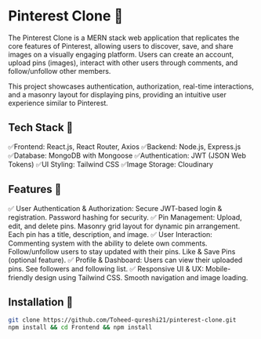 # Pinterest Clone 🎉
The Pinterest Clone is a MERN stack web application that replicates the core features of Pinterest, allowing users to discover, save, and share images on a visually engaging platform. Users can create an account, upload pins (images), interact with other users through comments, and follow/unfollow other members.

This project showcases authentication, authorization, real-time interactions, and a masonry layout for displaying pins, providing an intuitive user experience similar to Pinterest.

## Tech Stack 🚀
✅Frontend: React.js, React Router, Axios
✅Backend: Node.js, Express.js
✅Database: MongoDB with Mongoose
✅Authentication: JWT (JSON Web Tokens)
✅UI Styling: Tailwind CSS
✅Image Storage: Cloudinary
## Features 🚀
✅ User Authentication & Authorization:
Secure JWT-based login & registration.
Password hashing for security.
✅ Pin Management:
Upload, edit, and delete pins.
Masonry grid layout for dynamic pin arrangement.
Each pin has a title, description, and image.
✅ User Interaction:
Commenting system with the ability to delete own comments.
Follow/unfollow users to stay updated with their pins.
Like & Save Pins (optional feature).
✅ Profile & Dashboard:
Users can view their uploaded pins.
See followers and following list.
✅ Responsive UI & UX:
Mobile-friendly design using Tailwind CSS.
Smooth navigation and image loading.

## Installation 🔧
```bash
git clone https://github.com/Toheed-qureshi21/pinterest-clone.git
npm install && cd Frontend && npm install
